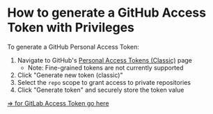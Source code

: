 # How to generate a GitHub Access Token with Privileges

To generate a GitHub Personal Access Token:

1. Navigate to GitHub's [Personal Access Tokens (Classic)](https://github.com/settings/tokens) page
   - Note: Fine-grained tokens are not currently supported
2. Click "Generate new token (classic)"
3. Select the `repo` scope to grant access to private repositories
4. Click "Generate token" and securely store the token value

[=> for GitLab Access Token go here](./gitlab-access-token-instructions.md)

